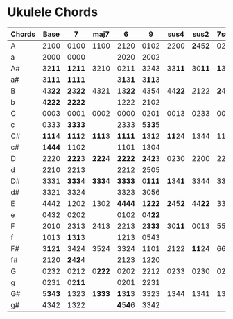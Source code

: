 # Ukulele Chords

| Chords | Base         | 7            | maj7     | 6            | 9            | sus4         | sus2         | 7sus4        | aug      | dim  | add9         |
|--------|--------------|--------------|----------|--------------|--------------|--------------|--------------|--------------|----------|------|--------------|
| A      | 2100         | 0100         | 1100     | 2120         | 0102         | 2200         | **2**45**2** | 0200         | 2**11**4 | 2323 | 2102         |
| a      | 2000         | 0000         |          | 2020         | 2002         |              |              |              |          |      |              |
| A#     | 32**11**     | **1**2**11** | 3210     | 0211         | 3243         | 33**11**     | 30**11**     | **1**3**11** | 3221     | 3101 | 3213         |
| a#     | 3**111**     | **1111**     |          | 3**1**3**1** | 3**11**3     |              |              |              |          |      |              |
| B      | 43**22**     | **2**3**22** | 4321     | 13**22**     | 4354         | 44**22**     | *2*122       | **2**4**22** | 4332     | 4212 | 4324         |
| b      | 4**222**     | **2222**     |          | 1222         | 2102         |              |              |              |          |      |              |
| C      | 0003         | 0001         | 0002     | 0000         | 0201         | 0013         | 0233         | 0011         | 1003     | 0323 | 0433         |
| c      | 0333         | **3333**     |          | 2333         | 5**33**5     |              |              |              |          |      |              |
| C#     | **111**4     | **111**2     | **111**3 | **1111**     | **1**3**1**2 | **11**24     | 1344         | 1122         | 2110     | 0104 | 1314         |
| c#     | 1**444**     | 1102         |          | 1101         | 1304         |              |              |              |          |      |              |
| D      | 2220         | **222**3     | **222**4 | **2222**     | **2**4**2**3 | 0230         | 2200         | 2233         | 3221     | 1210 | 2425         |
| d      | 2210         | 2213         |          | 2212         | 2505         |              |              |              |          |      |              |
| D#     | 3331         | **333**4     | **333**4 | **3333**     | 0**111**     | **1**34**1** | 3344         | 3344         | 0332     | 2320 | 03**11**     |
| d#     | 3321         | 3324         |          | 3323         | 3056         |              |              |              |          |      |              |
| E      | 4442         | 1202         | 1302     | **4444**     | 1**222**     | **2**45**2** | 44**22**     | 3355         | 1003     | 0101 | 1422         |
| e      | 0432         | 0202         |          | 0102         | 04**22**     |              |              |              |          |      |              |
| F      | 2010         | 2313         | 2413     | 2213         | 2**333**     | 30**11**     | 0013         | 5566         | 2110     | 1212 | 0010         |
| f      | 1013         | **1**3**1**3 |          | 1213         | 0543         |              |              |              |          |      |              |
| F#     | 3**1**2**1** | 3424         | 3524     | 3324         | 1101         | *2*122       | **11**24     | 6677         | 3221     | 2323 | **11**2**1** |
| f#     | 2120         | **2**4**2**4 |          | 2123         | 1220         |              |              |              |          |      |              |
| G      | 0232         | 0212         | 0**222** | 0202         | 2212         | 0233         | 0230         | 0213         | 0332     | 0131 | 0**2**5**2** |
| g      | 0231         | 02**11**     |          | 0201         | 2231         |              |              |              |          |      |              |
| G#     | 5**3**4**3** | 1323         | 1**333** | **1**3**1**3 | 3323         | 1344         | 1341         | 1324         | 1003     | 1212 | **33**4**3** |
| g#     | 4342         | 1322         |          | **4**5**4**6 | 3342         |              |              |              |          |      |              |
